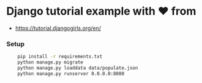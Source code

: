 # Django tutorial example with ❤ from

- https://tutorial.djangogirls.org/en/


### Setup

```bash
    pip install -r requirements.txt
    python manage.py migrate
    python manage.py loaddata data/populate.json
    python manage.py runserver 0.0.0.0:8000
```
